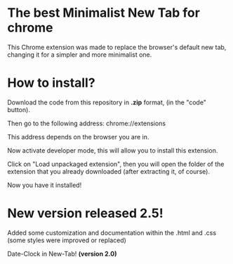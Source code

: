 # The best Minimalist New Tab for chrome

This Chrome extension was made to replace the browser's default new tab, changing it for a simpler and more minimalist one.

# How to install?

Download the code from this repository in **.zip** format, (in the "code" button).

Then go to the following address: chrome://extensions

This address depends on the browser you are in.

Now activate developer mode, this will allow you to install this extension.

Click on "Load unpackaged extension", then you will open the folder of the extension that you already downloaded (after extracting it, of course).

Now you have it installed!

# New version released 2.5!

Added some customization and documentation within the .html and .css (some styles were improved or replaced)

Date-Clock in New-Tab! **(version 2.0)**
